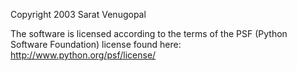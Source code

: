 Copyright 2003 Sarat Venugopal

The software is licensed according to the terms of the PSF (Python Software Foundation) license found here: http://www.python.org/psf/license/